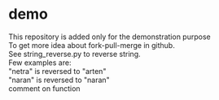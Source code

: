 # demo
This repository is added only for the demonstration purpose
<br>To get more idea about fork-pull-merge in github.
<br>See string_reverse.py to reverse string.
<br>Few examples are:
<br>"netra" is reversed to "arten"
<br>"naran" is reversed to "naran"
<br>comment on function
